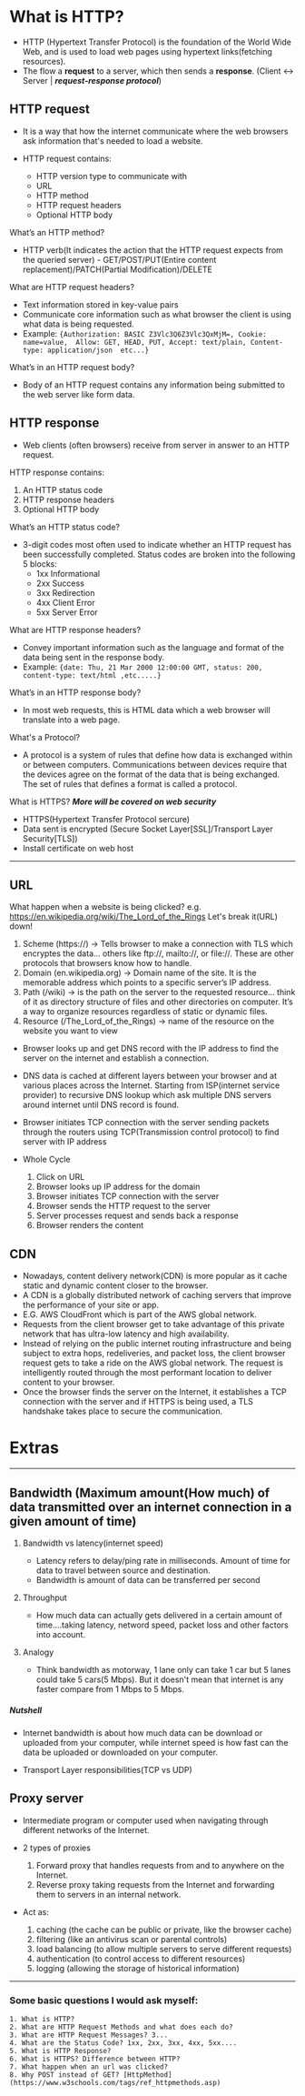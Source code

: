 # What is HTTP?

- HTTP (Hypertext Transfer Protocol) is the foundation of the World Wide Web, and is used to load web pages using hypertext links(fetching resources).
- The flow a **request** to a server, which then sends a **response**. (Client <-> Server | ***request-response protocol***)

## HTTP request

- It is a way that how the internet communicate where the web browsers ask information that's needed to load a website.

- HTTP request contains:
    - HTTP version type to communicate with
    - URL
    - HTTP method
    - HTTP request headers
    - Optional HTTP body

What’s an HTTP method?
- HTTP verb(It indicates the action that the HTTP request expects from the queried server) - GET/POST/PUT(Entire content replacement)/PATCH(Partial Modification)/DELETE

What are HTTP request headers?
- Text information stored in key-value pairs
- Communicate core information such as what browser the client is using what data is being requested.
- Example:
    ```{Authorization: BASIC Z3Vlc3Q6Z3Vlc3QxMjM=, Cookie: name=value,  Allow: GET, HEAD, PUT, Accept: text/plain, Content-type: application/json  etc...}```

What’s in an HTTP request body?
- Body of an HTTP request contains any information being submitted to the web server like form data.

## HTTP response

- Web clients (often browsers) receive from server in answer to an HTTP request. 

HTTP response contains:
1. An HTTP status code
2. HTTP response headers
3. Optional HTTP body

What’s an HTTP status code?
- 3-digit codes most often used to indicate whether an HTTP request has been successfully completed. Status codes are broken into the following 5 blocks:
    - 1xx Informational
    - 2xx Success
    - 3xx Redirection
    - 4xx Client Error
    - 5xx Server Error

What are HTTP response headers?
- Convey important information such as the language and format of the data being sent in the response body.
- Example:
    ```{date: Thu, 21 Mar 2000 12:00:00 GMT, status: 200, content-type: text/html ,etc.....}```

What’s in an HTTP response body?
- In most web requests, this is HTML data which a web browser will translate into a web page.

What's a Protocol?
- A protocol is a system of rules that define how data is exchanged within or between computers. Communications between devices require that the devices agree on the format of the data that is being exchanged. The set of rules that defines a format is called a protocol.

What is HTTPS? ***More will be covered on web security***
- HTTPS(Hypertext Transfer Protocol sercure)
- Data sent is encrypted (Secure Socket Layer[SSL]/Transport Layer Security[TLS])
- Install certificate on web host

---

## URL

What happen when a website is being clicked? e.g. https://en.wikipedia.org/wiki/The_Lord_of_the_Rings 
Let's break it(URL) down!
1. Scheme (https://) -> Tells browser to make a connection with TLS which encryptes the data... others like ftp://, mailto://, or file://. These are other protocols that browsers know how to handle.
2. Domain (en.wikipedia.org) -> Domain name of the site. It is the memorable address which points to a specific server’s IP address.
3. Path (/wiki) -> is the path on the server to the requested resource... think of it as directory structure of files and other directories on computer. It’s a way to organize resources regardless of static or dynamic files.
4. Resource (/The_Lord_of_the_Rings) -> name of the resource on the website you want to view

- Browser looks up and get DNS record with the IP address to find the server on the internet and establish a connection.
- DNS data is cached at different layers between your browser and at various places across the Internet. Starting from ISP(internet service provider) to recursive DNS lookup which ask multiple DNS servers around internet until DNS record is found.
- Browser initiates TCP connection with the server sending packets through the routers using TCP(Transmission control protocol) to find server with IP address

- Whole Cycle
    1. Click on URL
    2. Browser looks up IP address for the domain
    3. Browser initiates TCP connection with the server
    4. Browser sends the HTTP request to the server
    5. Server processes request and sends back a response
    6. Browser renders the content

## CDN

- Nowadays, content delivery network(CDN) is more popular as it cache static and dynamic content closer to the browser.
- A CDN is a globally distributed network of caching servers that improve the performance of your site or app.
- E.G. AWS CloudFront which is part of the AWS global network.
- Requests from the client browser get to take advantage of this private network that has ultra-low latency and high availability.
- Instead of relying on the public internet routing infrastructure and being subject to extra hops, redeliveries, and packet loss, the client browser request gets to take a ride on the AWS global network. The request is intelligently routed through the most performant location to deliver content to your browser.
- Once the browser finds the server on the Internet, it establishes a TCP connection with the server and if HTTPS is being used, a TLS handshake takes place to secure the communication. 

# Extras

---

## Bandwidth (Maximum amount(How much) of data transmitted over an internet connection in a given amount of time)

1. Bandwidth vs latency(internet speed)
    - Latency refers to delay/ping rate in milliseconds. Amount of time for data to travel between source and destination.
    - Bandwidth is amount of data can be transferred per second

2. Throughput
    - How much data can actually gets delivered in a certain amount of time....taking latency, netword speed, packet loss and other factors into account.

3. Analogy
    - Think bandwidth as motorway, 1 lane only can take 1 car but 5 lanes could take 5 cars(5 Mbps). But it doesn't mean that internet is any faster compare from 1 Mbps to 5 Mbps.

##### Nutshell

- Internet bandwidth is about how much data can be download or uploaded from your computer, while internet speed is how fast can the data be uploaded or downloaded on your computer.

- Transport Layer responsibilities(TCP vs UDP)

## Proxy server

- Intermediate program or computer used when navigating through different networks of the Internet.
- 2 types of proxies
    1. Forward proxy that handles requests from and to anywhere on the Internet.
    2. Reverse proxy taking requests from the Internet and forwarding them to servers in an internal network.

- Act as:
    1. caching (the cache can be public or private, like the browser cache)
    2. filtering (like an antivirus scan or parental controls)
    3. load balancing (to allow multiple servers to serve different requests)
    4. authentication (to control access to different resources)
    5. logging (allowing the storage of historical information)

---

### Some basic questions I would ask myself:

    1. What is HTTP?
    2. What are HTTP Request Methods and what does each do? 
    3. What are HTTP Request Messages? 3... 
    4. What are the Status Code? 1xx, 2xx, 3xx, 4xx, 5xx....
    5. What is HTTP Response?
    6. What is HTTPS? Difference between HTTP?
    7. What happen when an url was clicked?
    8. Why POST instead of GET? [HttpMethod](https://www.w3schools.com/tags/ref_httpmethods.asp)